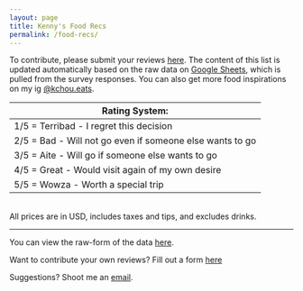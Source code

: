 ```yaml
---
layout: page
title: Kenny's Food Recs
permalink: /food-recs/
---
```


To contribute, please submit your reviews [here](https://docs.google.com/forms/d/e/1FAIpQLSc3rrsBrqAP7WhvTzkQ3CdWUecWeeHMEV7RmaX6Oj8K_jEf5w/viewform?usp=sf_link). The content of this list is updated automatically based on the raw data on [Google Sheets](https://docs.google.com/spreadsheets/d/1442-rzE9VLjcUoT80eWfmoxuxG2ZJrOAK4UG_LzO4dA/edit#gid=0), which is pulled from the survey responses. You can also get more food inspirations on my ig [@kchou.eats](https://www.instagram.com/kchou.eats/).

|**Rating System**:|
| -- |
| 1/5 = Terribad - I regret this decision | 
| 2/5 = Bad - Will not go even if someone else wants to go | 
| 3/5 = Aite - Will go if someone else wants to go  | 
| 4/5 = Great - Would visit again of my own desire  | 
| 5/5 = Wowza - Worth a special trip | 

<br>
All prices are in USD, includes taxes and tips, and excludes drinks.
<br>
<html>
    <head>
        <!-- Include jQuery -->
        <!-- Include DataTables CSS and JS -->
        <link rel="stylesheet" type="text/css" href="https://cdn.datatables.net/1.11.5/css/jquery.dataTables.css">
        <link rel="stylesheet" href="https://cdnjs.cloudflare.com/ajax/libs/mdb-ui-kit/3.10.0/mdb.min.css" />
        <script src="https://code.jquery.com/jquery-3.6.0.min.js"></script>
        <script type="text/javascript" charset="utf8" src="https://cdn.datatables.net/1.11.5/js/jquery.dataTables.js"></script>
        <!-- Google API -->
        <script src='https://apis.google.com/js/api.js'></script>
    </head>
    <style>
        .hidden-column {
            display: none;
        }
        .custom-tooltip {
            position: absolute;
            background-color: #fff;
            border: 1px solid #ccc;
            padding: 10px;
            border-radius: 4px;
            max-width: 300px;
            box-shadow: 0 0 10px rgba(0, 0, 0, 0.1);
            z-index: 1000;
        }
    </style>
    <script src="{{ site.baseurl }}/assets/fetch_food_rec_table.js"></script>
    <script>
        window.initClient(); // Initializes and calls fetchData() and buildTable()
    </script>

<body>
    <div class="table-container" id="table-container"></div>
</body>

</html>

---

You can view the raw-form of the data [here](https://docs.google.com/spreadsheets/d/1442-rzE9VLjcUoT80eWfmoxuxG2ZJrOAK4UG_LzO4dA/edit#gid=0).

Want to contribute your own reviews? Fill out a form [here](https://docs.google.com/forms/d/e/1FAIpQLSc3rrsBrqAP7WhvTzkQ3CdWUecWeeHMEV7RmaX6Oj8K_jEf5w/viewform?usp=sf_link)

Suggestions? Shoot me an [email](kennethfchou@gmail.com).